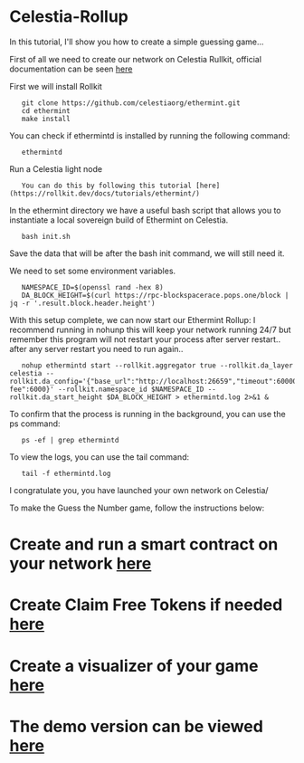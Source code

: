 # Celestia-Rollup

In this tutorial, I'll show you how to create a simple guessing game...

First of all we need to create our network on Celestia Rullkit, official documentation can be seen [here](https://rollkit.dev/docs/tutorials/ethermint/)

First we will install Rollkit

       git clone https://github.com/celestiaorg/ethermint.git
       cd ethermint
       make install

You can check if ethermintd is installed by running the following command:

       ethermintd
      
Run a Celestia light node

       You can do this by following this tutorial [here](https://rollkit.dev/docs/tutorials/ethermint/)
      
In the ethermint directory we have a useful bash script that allows you to instantiate a local sovereign build of Ethermint on Celestia.

       bash init.sh

Save the data that will be after the bash init command, we will still need it.
      
We need to set some environment variables.

       NAMESPACE_ID=$(openssl rand -hex 8)
       DA_BLOCK_HEIGHT=$(curl https://rpc-blockspacerace.pops.one/block | jq -r '.result.block.header.height')

With this setup complete, we can now start our Ethermint Rollup: I recommend running in nohunp this will keep your network running 24/7 but remember this program will not restart your process after server restart.. after any server restart you need to run again..

       nohup ethermintd start --rollkit.aggregator true --rollkit.da_layer celestia --rollkit.da_config='{"base_url":"http://localhost:26659","timeout":60000000000,"gas_limit":6000000," fee":6000}' --rollkit.namespace_id $NAMESPACE_ID --rollkit.da_start_height $DA_BLOCK_HEIGHT > ethermintd.log 2>&1 &

To confirm that the process is running in the background, you can use the ps command:

       ps -ef | grep ethermintd
To view the logs, you can use the tail command:

       tail -f ethermintd.log

I congratulate you, you have launched your own network on Celestia/

To make the Guess the Number game, follow the instructions below:

# Create and run a smart contract on your network [here](https://github.com/AndreyT25/Celestia-Rollup/tree/main/Contract)

# Create Claim Free Tokens if needed [here](https://github.com/AndreyT25/Celestia-Rollup/tree/main/Backend)

# Create a visualizer of your game [here](https://github.com/AndreyT25/Celestia-Rollup/tree/main/Frontend)


# The demo version can be viewed [here](http://207.244.225.191:8080/)
